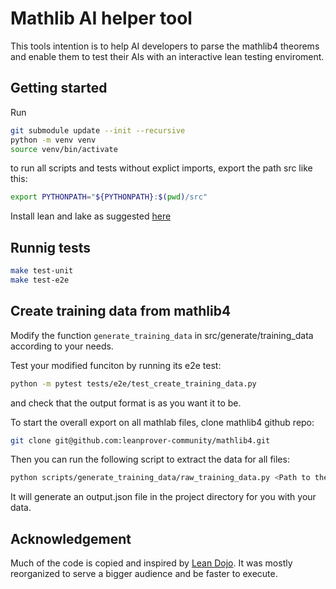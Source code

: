 # Mathlib AI helper tool

This tools intention is to help AI developers to parse the mathlib4 theorems and enable them to test their AIs with an interactive lean testing enviroment.

## Getting started

Run

```sh
git submodule update --init --recursive
python -m venv venv
source venv/bin/activate
```

to run all scripts and tests without explict imports, export the path src like this:

```sh
export PYTHONPATH="${PYTHONPATH}:$(pwd)/src"
```

Install lean and lake as suggested [here](https://lean-lang.org/lean4/doc/quickstart.html)

## Runnig tests

```sh
make test-unit
make test-e2e
```

## Create training data from mathlib4

Modify the function `generate_training_data` in src/generate/training_data according to your needs.

Test your modified funciton by running its e2e test:

```sh
python -m pytest tests/e2e/test_create_training_data.py   
```

and check that the output format is as you want it to be.

To start the overall export on all mathlab files, clone mathlib4 github repo:

```sh
git clone git@github.com:leanprover-community/mathlib4.git
```

Then you can run the following script to extract the data for all files:

```sh
python scripts/generate_training_data/raw_training_data.py <Path to the cloned mathlib4 repo, e.g. ~/coding/ai/lean/mathlib4/Mathlib >
```

It will generate an output.json file in the project directory for you with your data.

## Acknowledgement

Much of the code is copied and inspired by [Lean Dojo](https://github.com/lean-dojo/LeanDojo). It was mostly reorganized to serve a bigger audience and be faster to execute.
